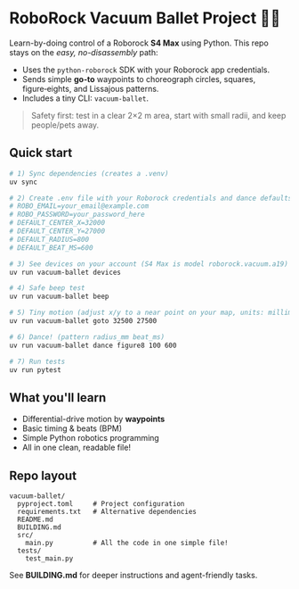 # RoboRock Vacuum Ballet Project 🕺🤖

Learn-by-doing control of a Roborock **S4 Max** using Python. This repo stays on the *easy, no-disassembly* path:
- Uses the `python-roborock` SDK with your Roborock app credentials.
- Sends simple **go‑to** waypoints to choreograph circles, squares, figure‑eights, and Lissajous patterns.
- Includes a tiny CLI: `vacuum-ballet`.

> Safety first: test in a clear 2×2 m area, start with small radii, and keep people/pets away.

## Quick start

```bash
# 1) Sync dependencies (creates a .venv)
uv sync

# 2) Create .env file with your Roborock credentials and dance defaults
# ROBO_EMAIL=your_email@example.com
# ROBO_PASSWORD=your_password_here
# DEFAULT_CENTER_X=32000
# DEFAULT_CENTER_Y=27000
# DEFAULT_RADIUS=800
# DEFAULT_BEAT_MS=600

# 3) See devices on your account (S4 Max is model roborock.vacuum.a19)
uv run vacuum-ballet devices

# 4) Safe beep test
uv run vacuum-ballet beep

# 5) Tiny motion (adjust x/y to a near point on your map, units: millimetres)
uv run vacuum-ballet goto 32500 27500

# 6) Dance! (pattern radius_mm beat_ms)
uv run vacuum-ballet dance figure8 100 600

# 7) Run tests
uv run pytest
```

## What you'll learn
- Differential-drive motion by **waypoints**
- Basic timing & beats (BPM)
- Simple Python robotics programming
- All in one clean, readable file!

## Repo layout

```
vacuum-ballet/
  pyproject.toml     # Project configuration
  requirements.txt   # Alternative dependencies
  README.md
  BUILDING.md
  src/
    main.py          # All the code in one simple file!
  tests/
    test_main.py
```

See **BUILDING.md** for deeper instructions and agent-friendly tasks.
